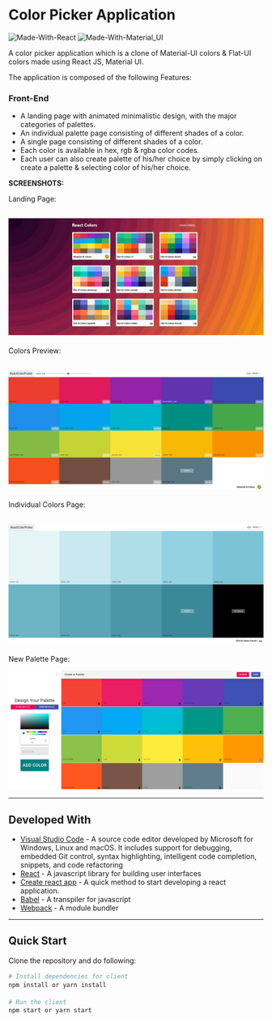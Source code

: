 #  Color Picker Application

![Made-With-React](https://img.shields.io/badge/Made_with-React-informational?style=for-the-badge&logo=react) ![Made-With-Material_UI](https://img.shields.io/badge/Made_with-Material_UI-informational?style=for-the-badge&logo=material-ui)

A color picker application which is a clone of Material-UI colors & Flat-UI colors made using React JS, Material UI.

The application is composed of the following Features:

### Front-End
* A landing page with animated minimalistic design, with the major categories of palettes.
* An individual palette page consisting of different shades of a color.
* A single page consisting of different shades of a color.
* Each color is available in hex, rgb & rgba color codes.
* Each user can also create palette of his/her choice by simply clicking on create a palette & selecting color of his/her choice.

**SCREENSHOTS:**

Landing Page:

![](src/assets/main-screen.jpg)
---
Colors Preview:

![](src/assets/preview-page.jpg)
---
Individual Colors Page:

![](src/assets/signinup.jpg)
---
New Palette Page:

![](src/assets/cart.jpg)

---

## Developed With

* [Visual Studio Code](https://code.visualstudio.com/) - A source code editor developed by Microsoft for Windows, Linux and macOS. It includes support for debugging, embedded Git control, syntax highlighting, intelligent code completion, snippets, and code refactoring
* [React](https://reactjs.org/) - A javascript library for building user interfaces
* [Create react app](https://create-react-app.dev/) - A quick method to start developing a react application.
* [Babel](https://babeljs.io/) - A transpiler for javascript
* [Webpack](https://webpack.js.org/) - A module bundler

---

## Quick Start

Clone the repository and do following:

```bash
# Install dependencies for client
npm install or yarn install

# Run the client 
npm start or yarn start
```